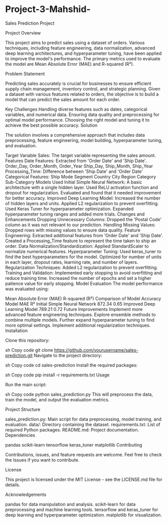 # Project-3-Mahshid-


Sales Prediction Project

Project Overview

This project aims to predict sales using a dataset of orders. Various techniques, including feature engineering, data normalization, advanced deep learning architectures, and hyperparameter tuning, have been applied to improve the model's performance. The primary metrics used to evaluate the model are Mean Absolute Error (MAE) and R-squared (R²).

Problem Statement

Predicting sales accurately is crucial for businesses to ensure efficient supply chain management, inventory control, and strategic planning. Given a dataset with various features related to orders, the objective is to build a model that can predict the sales amount for each order.

Key Challenges
Handling diverse features such as dates, categorical variables, and numerical data.
Ensuring data quality and preprocessing for optimal model performance.
Choosing the right model and tuning it to achieve the best possible accuracy.
Solution

The solution involves a comprehensive approach that includes data preprocessing, feature engineering, model building, hyperparameter tuning, and evaluation.

Target Variable
Sales: The target variable representing the sales amount.
Features
Date Features: Extracted from 'Order Date' and 'Ship Date'.
Order_Day, Order_Month, Order_Year
Ship_Day, Ship_Month, Ship_Year
Processing_Time: Difference between 'Ship Date' and 'Order Date'
Categorical Features:
Ship Mode
Segment
Country
City
Region
Category
Sub-Category
Models Used
Initial Simple Neural Network:
A basic architecture with a single hidden layer.
Used ReLU activation function and dropout for regularization.
Evaluated and found that it needed improvement for better accuracy.
Improved Deep Learning Model:
Increased the number of hidden layers and units.
Applied L2 regularization to prevent overfitting.
Used Keras Tuner for hyperparameter optimization.
Expanded hyperparameter tuning ranges and added more trials.
Changes and Enhancements
Dropping Unnecessary Columns:
Dropped the 'Postal Code' column as it was not relevant to our prediction.
Handling Missing Values:
Dropped rows with missing values to ensure data quality.
Feature Engineering:
Extracted additional features from 'Order Date' and 'Ship Date'.
Created a Processing_Time feature to represent the time taken to ship an order.
Data Normalization/Standardization:
Applied StandardScaler to normalize numerical features.
Hyperparameter Tuning:
Used keras_tuner to find the best hyperparameters for the model.
Optimized for number of units in each layer, dropout rates, learning rate, and number of layers.
Regularization Techniques:
Added L2 regularization to prevent overfitting.
Training and Validation:
Implemented early stopping to avoid overfitting and reduce training time.
Increased the number of epochs and set a higher patience value for early stopping.
Model Evaluation
The model performance was evaluated using:

Mean Absolute Error (MAE)
R-squared (R²)
Comparison of Model Accuracy
Model	MAE	R²
Initial Simple Neural Network	872.34	0.65
Improved Deep Learning Model	789.21	0.72
Future Improvements
Implement more advanced feature engineering techniques.
Explore ensemble methods to combine multiple models.
Further expand hyperparameter tuning to find more optimal settings.
Implement additional regularization techniques.
Installation

Clone this repository:

sh
Copy code
git clone https://github.com/yourusername/sales-prediction.git
Navigate to the project directory:

sh
Copy code
cd sales-prediction
Install the required packages:

sh
Copy code
pip install -r requirements.txt
Usage

Run the main script:

sh
Copy code
python sales_prediction.py
This will preprocess the data, train the model, and output the evaluation metrics.

Project Structure

sales_prediction.py: Main script for data preprocessing, model training, and evaluation.
data/: Directory containing the dataset.
requirements.txt: List of required Python packages.
README.md: Project documentation.
Dependencies

pandas
scikit-learn
tensorflow
keras_tuner
matplotlib
Contributing

Contributions, issues, and feature requests are welcome. Feel free to check the Issues if you want to contribute.

License

This project is licensed under the MIT License - see the LICENSE.md file for details.

Acknowledgements

pandas for data manipulation and analysis.
scikit-learn for data preprocessing and machine learning tools.
tensorflow and keras_tuner for deep learning and hyperparameter optimization.
matplotlib for visualization.
